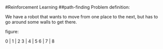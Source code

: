 #Reinforcement Learning 
##path-finding
Problem definition:

We have a robot that wants to move from one place to the next, but has to go around some walls to get there.

figure:

0 | 1 | 2
3 | 4 | 5
6 | 7 | 8